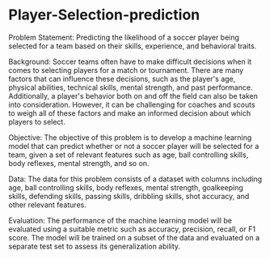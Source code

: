 # Player-Selection-prediction


Problem Statement: Predicting the likelihood of a soccer player being selected for a team based on their skills, experience, and behavioral traits.

Background: Soccer teams often have to make difficult decisions when it comes to selecting players for a match or tournament. There are many factors that can influence these decisions, such as the player's age, physical abilities, technical skills, mental strength, and past performance. Additionally, a player's behavior both on and off the field can also be taken into consideration. However, it can be challenging for coaches and scouts to weigh all of these factors and make an informed decision about which players to select.

Objective: The objective of this problem is to develop a machine learning model that can predict whether or not a soccer player will be selected for a team, given a set of relevant features such as age, ball controlling skills, body reflexes, mental strength, and so on.

Data: The data for this problem consists of a dataset with columns including age, ball controlling skills, body reflexes, mental strength, goalkeeping skills, defending skills, passing skills, dribbling skills, shot accuracy, and other relevant features.

Evaluation: The performance of the machine learning model will be evaluated using a suitable metric such as accuracy, precision, recall, or F1 score. The model will be trained on a subset of the data and evaluated on a separate test set to assess its generalization ability.
